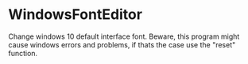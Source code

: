 # WindowsFontEditor
Change windows 10 default interface font.
Beware, this program might cause windows errors and problems, if thats the case use the "reset" function.
